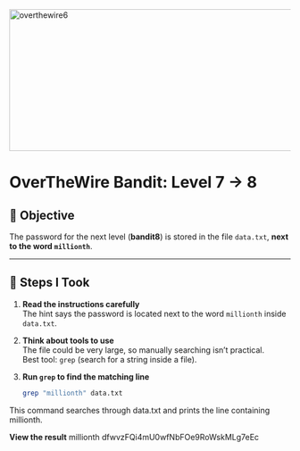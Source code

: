 <img width="548" height="254" alt="overthewire6" src="https://github.com/user-attachments/assets/9424d9bc-c609-4064-a80e-27fea75353a6" />

# OverTheWire Bandit: Level 7 → 8

## 🎯 Objective
The password for the next level (**bandit8**) is stored in the file `data.txt`, **next to the word `millionth`**.

---

## 📝 Steps I Took

1. **Read the instructions carefully**  
   The hint says the password is located next to the word `millionth` inside `data.txt`.

2. **Think about tools to use**  
   The file could be very large, so manually searching isn’t practical.  
   Best tool: `grep` (search for a string inside a file).

3. **Run `grep` to find the matching line**  
   ```bash
   grep "millionth" data.txt
This command searches through data.txt and prints the line containing millionth.

**View the result**
millionth dfwvzFQi4mU0wfNbFOe9RoWskMLg7eEc
